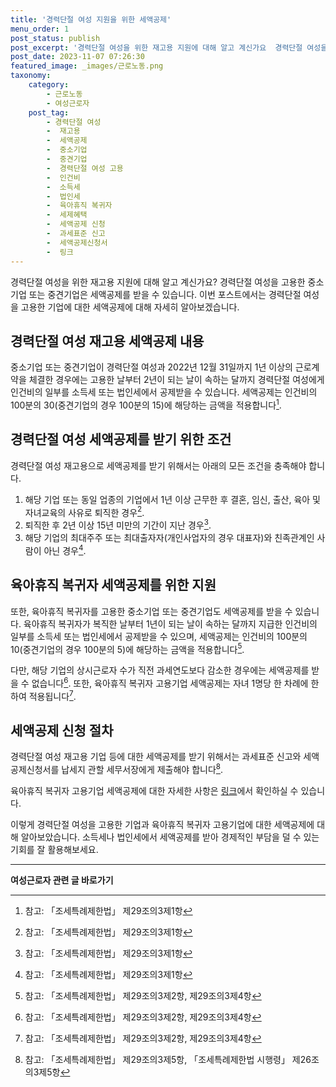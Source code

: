 ```yaml
---
title: '경력단절 여성 지원을 위한 세액공제'
menu_order: 1
post_status: publish
post_excerpt: '경력단절 여성을 위한 재고용 지원에 대해 알고 계신가요  경력단절 여성을 고용한 중소기업 또는 중견기업은 세액공제를 받을 수 있습니다. 이번 포스트에서는 경력단절 여성을 고용한 기업에 대한 세액공제에 대해 자세히 알아보겠습니다.'
post_date: 2023-11-07 07:26:30
featured_image: _images/근로노동.png
taxonomy:
    category:
        - 근로노동
        - 여성근로자
    post_tag:
        - 경력단절 여성
        -  재고용
        -  세액공제
        -  중소기업
        -  중견기업
        -  경력단절 여성 고용
        -  인건비
        -  소득세
        -  법인세
        -  육아휴직 복귀자
        -  세제혜택
        -  세액공제 신청
        -  과세표준 신고
        -  세액공제신청서
        -  링크
---
```



경력단절 여성을 위한 재고용 지원에 대해 알고 계신가요? 경력단절 여성을 고용한 중소기업 또는 중견기업은 세액공제를 받을 수 있습니다. 이번 포스트에서는 경력단절 여성을 고용한 기업에 대한 세액공제에 대해 자세히 알아보겠습니다.

## 경력단절 여성 재고용 세액공제 내용

중소기업 또는 중견기업이 경력단절 여성과 2022년 12월 31일까지 1년 이상의 근로계약을 체결한 경우에는 고용한 날부터 2년이 되는 날이 속하는 달까지 경력단절 여성에게 인건비의 일부를 소득세 또는 법인세에서 공제받을 수 있습니다. 세액공제는 인건비의 100분의 30(중견기업의 경우 100분의 15)에 해당하는 금액을 적용합니다[^1].

## 경력단절 여성 세액공제를 받기 위한 조건

경력단절 여성 재고용으로 세액공제를 받기 위해서는 아래의 모든 조건을 충족해야 합니다.

1. 해당 기업 또는 동일 업종의 기업에서 1년 이상 근무한 후 결혼, 임신, 출산, 육아 및 자녀교육의 사유로 퇴직한 경우[^1].
2. 퇴직한 후 2년 이상 15년 미만의 기간이 지난 경우[^1].
3. 해당 기업의 최대주주 또는 최대출자자(개인사업자의 경우 대표자)와 친족관계인 사람이 아닌 경우[^1].

## 육아휴직 복귀자 세액공제를 위한 지원

또한, 육아휴직 복귀자를 고용한 중소기업 또는 중견기업도 세액공제를 받을 수 있습니다. 육아휴직 복귀자가 복직한 날부터 1년이 되는 날이 속하는 달까지 지급한 인건비의 일부를 소득세 또는 법인세에서 공제받을 수 있으며, 세액공제는 인건비의 100분의 10(중견기업의 경우 100분의 5)에 해당하는 금액을 적용합니다[^2].

다만, 해당 기업의 상시근로자 수가 직전 과세연도보다 감소한 경우에는 세액공제를 받을 수 없습니다[^2]. 또한, 육아휴직 복귀자 고용기업 세액공제는 자녀 1명당 한 차례에 한하여 적용됩니다[^2].

## 세액공제 신청 절차

경력단절 여성 재고용 기업 등에 대한 세액공제를 받기 위해서는 과세표준 신고와 세액공제신청서를 납세지 관할 세무서장에게 제출해야 합니다[^3].

육아휴직 복귀자 고용기업 세액공제에 대한 자세한 사항은 [링크](https://example.com)에서 확인하실 수 있습니다.

이렇게 경력단절 여성을 고용한 기업과 육아휴직 복귀자 고용기업에 대한 세액공제에 대해 알아보았습니다. 소득세나 법인세에서 세액공제를 받아 경제적인 부담을 덜 수 있는 기회를 잘 활용해보세요.

[^1]: 참고: 「조세특례제한법」 제29조의3제1항
[^2]: 참고: 「조세특례제한법」 제29조의3제2항, 제29조의3제4항
[^3]: 참고: 「조세특례제한법」 제29조의3제5항, 「조세특례제한법 시행령」 제26조의3제5항
<!-- wp:separator -->
<hr class="wp-block-separator has-alpha-channel-opacity"/>
<!-- /wp:separator -->

<!-- wp:group {"backgroundColor":"base","layout":{"type":"constrained"}} -->
<div class="wp-block-group has-base-background-color has-background"><!-- wp:paragraph {"align":"center","fontSize":"medium"} -->
<p class="has-text-align-center has-large-font-size"><strong>여성근로자 관련 글 바로가기</strong></p>
<!-- /wp:paragraph -->


<!-- wp:latest-posts
{"categories":[{"id":10991,"count":19,"description":"","link":"https://uknowlaw.com/category/%ec%97%ac%ec%84%b1%ea%b7%bc%eb%a1%9c%ec%9e%90/","name":"여성근로자","slug":"여성근로자","taxonomy":"category","parent":0,"meta":[],"_links":{"self":[{"href":"https://uknowlaw.com/wp-json/wp/v2/categories/10991"}],"collection":[{"href":"https://uknowlaw.com/wp-json/wp/v2/categories"}],"about":[{"href":"https://uknowlaw.com/wp-json/wp/v2/taxonomies/category"}],"wp:post_type":[{"href":"https://uknowlaw.com/wp-json/wp/v2/posts?categories=10991"}],"curies":[{"name":"wp","href":"https://api.w.org/{rel}","templated":true}]}}]} /--></div>
<!-- /wp:group -->